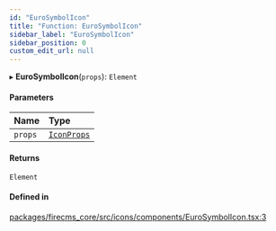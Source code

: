 ```yaml
---
id: "EuroSymbolIcon"
title: "Function: EuroSymbolIcon"
sidebar_label: "EuroSymbolIcon"
sidebar_position: 0
custom_edit_url: null
---
```


▸ **EuroSymbolIcon**(`props`): `Element`

#### Parameters

| Name | Type |
| :------ | :------ |
| `props` | [`IconProps`](../types/IconProps.md) |

#### Returns

`Element`

#### Defined in

[packages/firecms_core/src/icons/components/EuroSymbolIcon.tsx:3](https://github.com/FireCMSco/firecms/blob/d45f3739/packages/firecms_core/src/icons/components/EuroSymbolIcon.tsx#L3)
